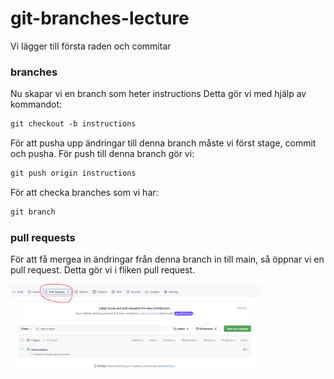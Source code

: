 # git-branches-lecture

Vi lägger till första raden och commitar

### branches

Nu skapar vi en branch som heter instructions
Detta gör vi med hjälp av kommandot:

```md
git checkout -b instructions
```

För att pusha upp ändringar till denna branch måste vi först stage, commit och pusha. För push till denna branch gör vi: 

```md
git push origin instructions
```

För att checka branches som vi har:

```md
git branch
```

### pull requests

För att få mergea in ändringar från denna branch in till main, så öppnar vi en pull request. Detta gör vi i fliken pull request.

<img src="assets/pull_request.png" width = 400>
